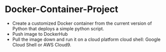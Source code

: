 # Docker-Container-Project
* Create a customized Docker container from the current version of Python that deploys a simple python script.
* Push image to DockerHub
* Pull the image down and run it on a cloud platform cloud shell: Google Cloud Shell or AWS Cloud9.